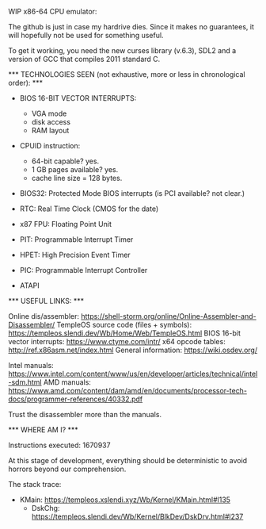 WIP x86-64 CPU emulator:

The github is just in case my hardrive dies. Since it makes no guarantees, it will hopefully not be used for something useful.

To get it working, you need the new curses library (v.6.3), SDL2 and a version of GCC that compiles 2011 standard C.

*** TECHNOLOGIES SEEN (not exhaustive, more or less in chronological order): ***

- BIOS 16-BIT VECTOR INTERRUPTS:
  - VGA mode
  - disk access
  - RAM layout

- CPUID instruction:
  - 64-bit capable? yes.
  - 1 GB pages available? yes.
  - cache line size = 128 bytes.

- BIOS32: Protected Mode BIOS interrupts (is PCI available? not clear.)

- RTC: Real Time Clock (CMOS for the date)

- x87 FPU: Floating Point Unit

- PIT: Programmable Interrupt Timer

- HPET: High Precision Event Timer

- PIC: Programmable Interrupt Controller

- ATAPI

*** USEFUL LINKS: ***

Online dis/assembler: https://shell-storm.org/online/Online-Assembler-and-Disassembler/
TempleOS source code (files + symbols): https://templeos.slendi.dev/Wb/Home/Web/TempleOS.html
BIOS 16-bit vector interrupts: https://www.ctyme.com/intr/
x64 opcode tables: http://ref.x86asm.net/index.html
General information: https://wiki.osdev.org/

Intel manuals: https://www.intel.com/content/www/us/en/developer/articles/technical/intel-sdm.html
AMD manuals: https://www.amd.com/content/dam/amd/en/documents/processor-tech-docs/programmer-references/40332.pdf

Trust the disassembler more than the manuals.

*** WHERE AM I? ***

Instructions executed: 1670937

At this stage of development, everything should be deterministic to avoid horrors beyond our comprehension.

The stack trace:

- KMain:    https://templeos.xslendi.xyz/Wb/Kernel/KMain.html#l135
  - DskChg:    https://templeos.slendi.dev/Wb/Kernel/BlkDev/DskDrv.html#l237
